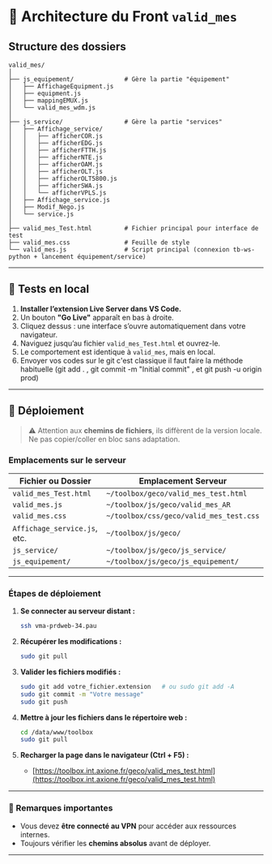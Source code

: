 # 📁 Architecture du Front `valid_mes`

## Structure des dossiers

```
valid_mes/
│
├── js_equipement/              # Gère la partie "équipement"
│   ├── AffichageEquipment.js
│   ├── equipment.js
│   ├── mappingEMUX.js
│   └── valid_mes_wdm.js
│
├── js_service/                 # Gère la partie "services"
│   ├── Affichage_service/
│   │   ├── afficherCOR.js
│   │   ├── afficherEDG.js
│   │   ├── afficherFTTH.js
│   │   ├── afficherNTE.js
│   │   ├── afficherOAM.js
│   │   ├── afficherOLT.js
│   │   ├── afficherOLT5800.js
│   │   ├── afficherSWA.js
│   │   └── afficherVPLS.js
│   ├── Affichage_service.js
│   ├── Modif_Nego.js
│   └── service.js
│
├── valid_mes_Test.html         # Fichier principal pour interface de test
├── valid_mes.css               # Feuille de style
└── valid_mes.js                # Script principal (connexion tb-ws-python + lancement équipement/service)
```

---

## 🧪 Tests en local

1. **Installer l’extension Live Server dans VS Code.**
2. Un bouton **"Go Live"** apparaît en bas à droite.
3. Cliquez dessus : une interface s’ouvre automatiquement dans votre navigateur.
4. Naviguez jusqu’au fichier `valid_mes_Test.html` et ouvrez-le.
5. Le comportement est identique à `valid_mes`, mais en local.
6. Envoyer vos codes sur le git c'est classique il faut faire la méthode habituelle (git add . , git commit -m "Initial commit" , et git push -u origin prod)

---

## 🚀 Déploiement

> ⚠️ Attention aux **chemins de fichiers**, ils diffèrent de la version locale. Ne pas copier/coller en bloc sans adaptation.

### Emplacements sur le serveur

| Fichier ou Dossier                | Emplacement Serveur                                 |
|----------------------------------|------------------------------------------------------|
| `valid_mes_Test.html`            | `~/toolbox/geco/valid_mes_test.html`                |
| `valid_mes.js`                   | `~/toolbox/js/geco/valid_mes_AR`                |
| `valid_mes.css`                  | `~/toolbox/css/geco/valid_mes_test.css`                  |
| `Affichage_service.js`, etc.     | `~/toolbox/js/geco/`                                 |
| `js_service/`                    | `~/toolbox/js/geco/js_service/`                      |
| `js_equipement/`                 | `~/toolbox/js/geco/js_equipement/`                  |

---

### Étapes de déploiement

1. **Se connecter au serveur distant :**

   ```bash
   ssh vma-prdweb-34.pau
   ```

2. **Récupérer les modifications :**

   ```bash
   sudo git pull
   ```

3. **Valider les fichiers modifiés :**

   ```bash
   sudo git add votre_fichier.extension   # ou sudo git add -A
   sudo git commit -m "Votre message"
   sudo git push
   ```

4. **Mettre à jour les fichiers dans le répertoire web :**

   ```bash
   cd /data/www/toolbox
   sudo git pull
   ```

5. **Recharger la page dans le navigateur (Ctrl + F5) :**

   - [https://toolbox.int.axione.fr/geco/valid_mes_test.html](https://toolbox.int.axione.fr/geco/valid_mes_test.html)

---

### 🔐 Remarques importantes

- Vous devez **être connecté au VPN** pour accéder aux ressources internes.
- Toujours vérifier les **chemins absolus** avant de déployer.

---
